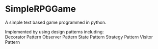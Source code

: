 SimpleRPGGame
=============

A simple text based game programmed in python.   

Implemented by using design patterns including:  
Decorator Pattern
Observer Pattern
State Pattern
Strategy Pattern
Visitor Pattern
